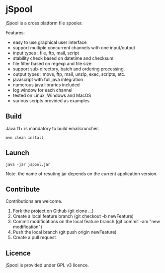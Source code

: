 # jSpool

jSpool is a cross platform file spooler. 

Features:  
* easy to use graphical user interface
* support multiple concurrent channels with one input/output
* input types : file, ftp, mail, script
* stability check based on datetime and checksum
* file filter based on regexp and file size
* support sub-directory, batch and ordering processing, 
* output types : move, ftp, mail, unzip, exec, scripts, etc. 
* javascript with full java integration
* numerous java libraries included 
* log window for each channel
* tested on Linux, Windows and MacOS
* various scripts provided as examples

## Build 
 
Java 11+ is mandatory to build emailcruncher.

```
mvn clean install
```

## Launch 

```
java -jar jspool.jar
```

Note. the name of resuting jar depends on the current application version.

## Contribute

Contributions are welcome.

1. Fork the project on Github (git clone ...)
2. Create a local feature branch (git checkout -b newFeature)
3. Commit modifications on the local feature branch (git commit -am "new modification")
4. Push the local branch (git push origin newFeature)
5. Create a pull request

## Licence

jSpool is provided under GPL v3 licence.

